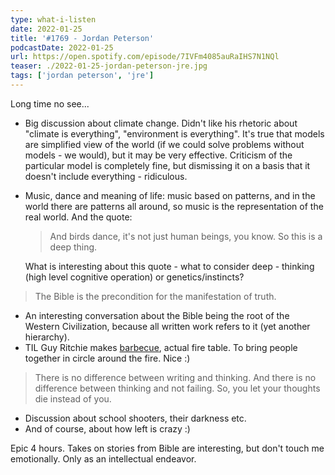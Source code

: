 ```yaml
---
type: what-i-listen
date: 2022-01-25
title: '#1769 - Jordan Peterson'
podcastDate: 2022-01-25
url: https://open.spotify.com/episode/7IVFm4085auRaIHS7N1NQl
teaser: ./2022-01-25-jordan-peterson-jre.jpg
tags: ['jordan peterson', 'jre']
---
```


Long time no see...

- Big discussion about climate change. Didn't like his rhetoric about "climate is everything", "environment is everything". It's true that models are simplified view of the world (if we could solve problems without models - we would), but it may be very effective. Criticism of the particular model is completely fine, but dismissing it on a basis that it doesn't include everything - ridiculous.
- Music, dance and meaning of life: music based on patterns, and in the world there are patterns all around, so music is the representation of the real world. And the quote:

  > And birds dance, it's not just human beings, you know. So this is a deep thing.

  What is interesting about this quote - what to consider deep - thinking (high level cognitive operation) or genetics/instincts?

> The Bible is the precondition for the manifestation of truth.

- An interesting conversation about the Bible being the root of the Western Civilization, because all written work refers to it (yet another hierarchy).
- TIL Guy Ritchie makes [barbecue](https://www.dailymail.co.uk/femail/article-10009341/Would-pay-50-000-BBQ-Guy-Ritchie-debuts-fire-table-Chelsea-Flower-Show.html), actual fire table. To bring people together in circle around the fire. Nice :)

> There is no difference between writing and thinking. And there is no difference between thinking and not failing. So, you let your thoughts die instead of you.

- Discussion about school shooters, their darkness etc.
- And of course, about how left is crazy :)

Epic 4 hours. Takes on stories from Bible are interesting, but don't touch me emotionally. Only as an intellectual endeavor.
